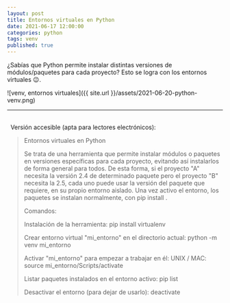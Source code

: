 ```yaml
---
layout: post
title: Entornos virtuales en Python
date: 2021-06-17 12:00:00
categories: python
tags: venv
published: true
---
```


¿Sabías que Python permite instalar distintas versiones de módulos/paquetes para cada proyecto? Esto se logra con los entornos virtuales  😉.

![venv, entornos virtuales]({{ site.url }}/assets/2021-06-20-python-venv.png)
<hr />
<br />&nbsp;
Versión accesible (apta para lectores electrónicos):

> Entornos virtuales en Python
> 
> Se trata de una herramienta que permite instalar módulos o paquetes en versiones específicas para cada proyecto, evitando así instalarlos de forma general para todos.
> De esta forma, si el proyecto "A" necesita la versión 2.4 de determinado paquete pero el proyecto "B" necesita la 2.5, cada uno puede usar la versión del paquete que requiere, en su propio entorno aislado.
> Una vez activo el entorno, los paquetes se instalan normalmente, con pip install <paquete>.
> 
> Comandos:
> 
> Instalación de la herramienta:
> pip install virtualenv
> 
> Crear entorno virtual "mi_entorno" en el directorio actual:
> python -m venv mi_entorno
> 
> Activar "mi_entorno" para empezar a trabajar en él:
> UNIX / MAC: source mi_entorno/Scripts/activate
> 
> Listar paquetes instalados en el entorno activo:
> pip list
> 
> Desactivar el entorno (para dejar de usarlo):
> deactivate

